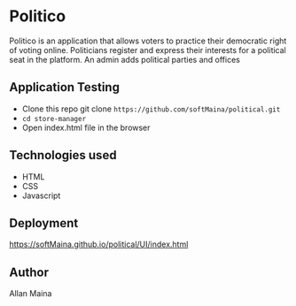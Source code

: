 # Politico
Politico is an application that allows voters to practice their democratic right of voting online. Politicians register and express their interests for a political seat in the platform. 
An admin adds political parties and offices

## Application Testing
  - Clone this repo git clone `https://github.com/softMaina/political.git`
  - `cd store-manager`
  - Open index.html file in the browser
 
## Technologies used
* HTML 
* CSS
* Javascript

## Deployment
 https://softMaina.github.io/political/UI/index.html 

## Author
Allan Maina
